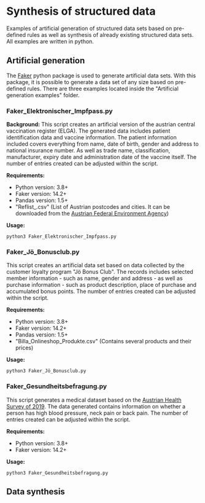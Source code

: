 # Synthesis of structured data
Examples of artificial generation of structured data sets based on pre-defined rules as well as synthesis of already existing structured data sets. All examples are written in python.

## Artificial generation
The [Faker](https://github.com/joke2k/faker) python package is used to generate artificial data sets. With this package, it is possible to generate a data set of any size based on pre-defined rules.
There are three examples located inside the "Artificial generation examples" folder.

### Faker_Elektronischer_Impfpass.py
**Background:** 
This script creates an artificial version of the austrian central vaccination register (ELGA). The generated data includes patient identification data and vaccine information. The patient information included covers everything from name, date of birth, gender and address to national insurance number. As well as trade name, classification, manufacturer, expiry date and administration date of the vaccine itself. The number of entries created can be adjusted within the script.

**Requirements:**
- Python version: 3.8+
- Faker version: 14.2+
- Pandas version: 1.5+
- "Reflist_.csv" (List of Austrian postcodes and cities. It can be downloaded from the [Austrian Federal Environment Agency](https://secure.umweltbundesamt.at/edm_portal/redaList.do?seqCode=598c5vaxpkprtj))

**Usage:**
```
python3 Faker_Elektronischer_Impfpass.py
```


### Faker_Jö_Bonusclub.py
This script creates an artificial data set based on data collected by the customer loyalty program "Jö Bonus Club". The records includes selected member information - such as name, gender and address - as well as purchase information - such as product description, place of purchase and accumulated bonus points. The number of entries created can be adjusted within the script.

**Requirements:**
- Python version: 3.8+
- Faker version: 14.2+
- Pandas version: 1.5+
- "Billa_Onlineshop_Produkte.csv" (Contains several products and their prices)

**Usage:**
```
python3 Faker_Jö_Bonusclub.py
```


### Faker_Gesundheitsbefragung.py
This script generates a medical dataset based on the [Austrian Health Survey of 2019](https://www.statistik.at/fileadmin/publications/Oesterreichische-Gesundheitsbefragung2019_Hauptergebnisse.pdf). The data generated contains information on whether a person has high blood pressure, neck pain or back pain. The number of entries created can be adjusted within the script.

**Requirements:**
- Python version: 3.8+
- Faker version: 14.2+

**Usage:**
```
python3 Faker_Gesundheitsbefragung.py
```


## Data synthesis

